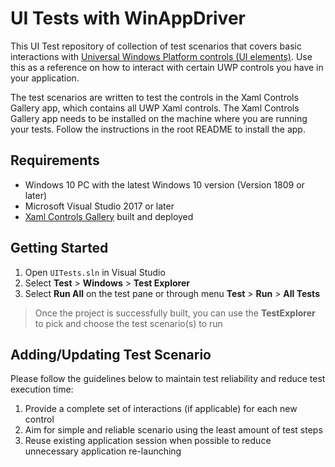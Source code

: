 # UI Tests with WinAppDriver

This UI Test repository of collection of test scenarios that covers basic interactions with [Universal Windows Platform controls (UI elements)](https://docs.microsoft.com/en-us/windows/uwp/controls-and-patterns/). Use this as a reference on how to interact with certain UWP controls you have in your application.

The test scenarios are written to test the controls in the Xaml Controls Gallery app, which contains all UWP Xaml controls. The Xaml Controls Gallery app needs to be installed on the machine where you are running your tests. Follow the instructions in the root README to install the app.


## Requirements

- Windows 10 PC with the latest Windows 10 version (Version 1809 or later)
- Microsoft Visual Studio 2017 or later
- [Xaml Controls Gallery](../../XamlControlsGallery/XamlControlsGallery.sln) built and deployed 


## Getting Started

1. Open `UITests.sln` in Visual Studio
2. Select **Test** > **Windows** > **Test Explorer**
3. Select **Run All** on the test pane or through menu **Test** > **Run** > **All Tests**

> Once the project is successfully built, you can use the **TestExplorer** to pick and choose the test scenario(s) to run


## Adding/Updating Test Scenario

Please follow the guidelines below to maintain test reliability and reduce test execution time:
1. Provide a complete set of interactions (if applicable) for each new control
2. Aim for simple and reliable scenario using the least amount of test steps
3. Reuse existing application session when possible to reduce unnecessary application re-launching
